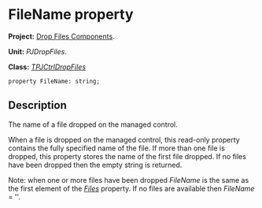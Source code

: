 # FileName property #

**Project:** [Drop Files Components](DropFilesComponents.md).

**Unit:** _PJDropFiles_.

**Class:** _[TPJCtrlDropFiles](TPJCtrlDropFiles.md)_

```
property FileName: string;
```

## Description ##

The name of a file dropped on the managed control.

When a file is dropped on the managed control, this read-only property contains the fully specified name of the file. If more than one file is dropped, this property stores the name of the first file dropped. If no files have been dropped then the empty string is returned.

Note: when one or more files have been dropped _FileName_ is the same as the first element of the _[Files](TPJCtrlDropFilesFiles.md)_ property. If no files are available then _FileName_ = ''.